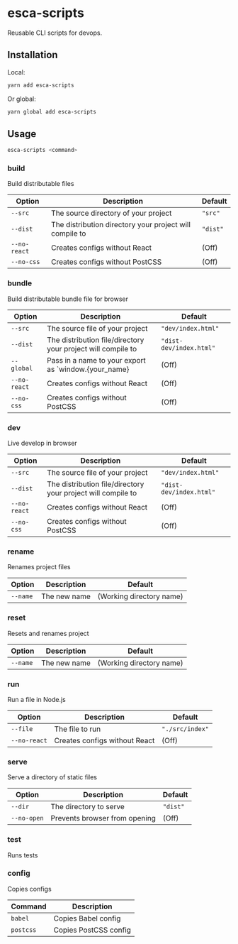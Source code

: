 # esca-scripts

Reusable CLI scripts for devops.

## Installation

Local:

```bash
yarn add esca-scripts
```

Or global:

```bash
yarn global add esca-scripts
```

## Usage

```bash
esca-scripts <command>
```

### build

Build distributable files

Option | Description | Default
--- | --- | ---
`--src` | The source directory of your project | `"src"`
`--dist` | The distribution directory your project will compile to | `"dist"`
`--no-react` | Creates configs without React | (Off)
`--no-css` | Creates configs without PostCSS | (Off)

### bundle

Build distributable bundle file for browser

Option | Description | Default
--- | --- | ---
`--src` | The source file of your project | `"dev/index.html"`
`--dist` | The distribution file/directory your project will compile to | `"dist-dev/index.html"`
`--global` | Pass in a name to your export as `window.{your_name} | (Off)
`--no-react` | Creates configs without React | (Off)
`--no-css` | Creates configs without PostCSS | (Off)

### dev

Live develop in browser

Option | Description | Default
--- | --- | ---
`--src` | The source file of your project | `"dev/index.html"`
`--dist` | The distribution file/directory your project will compile to | `"dist-dev/index.html"`
`--no-react` | Creates configs without React | (Off)
`--no-css` | Creates configs without PostCSS | (Off)

### rename

Renames project files

Option | Description | Default
--- | --- | ---
`--name` | The new name | (Working directory name)

### reset

Resets and renames project

Option | Description | Default
--- | --- | ---
`--name` | The new name | (Working directory name)

### run

Run a file in Node.js

Option | Description | Default
--- | --- | ---
`--file` | The file to run | `"./src/index"`
`--no-react` | Creates configs without React | (Off)

### serve

Serve a directory of static files

Option | Description | Default
--- | --- | ---
`--dir` | The directory to serve | `"dist"`
`--no-open` | Prevents browser from opening | (Off)

### test

Runs tests

### config

Copies configs

Command | Description
--- | ---
`babel` | Copies Babel config
`postcss` | Copies PostCSS config